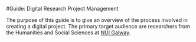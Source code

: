 #Guide: Digital Research Project Management

The purpose of this guide is to give an overview of the process involved in creating a digital project.  The primary target audience are researchers from the Humanities and Social Sciences at [NUI Galway](http://nuigalway.ie).

